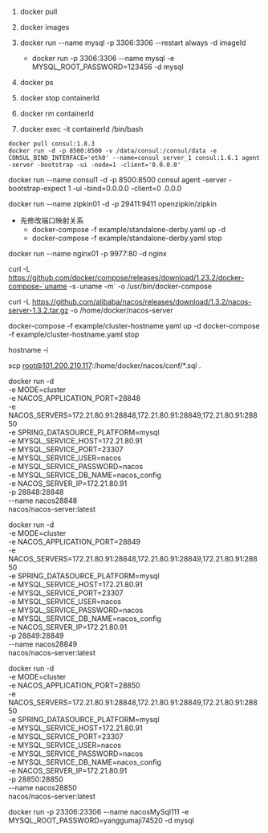 1. docker pull
2. docker images
3. docker run --name mysql  -p 3306:3306 --restart always -d  imageId
    - docker run  -p 3306:3306 --name mysql -e MYSQL_ROOT_PASSWORD=123456 -d  mysql
    
    

4. docker ps
5. docker stop containerId
6. docker rm containerId
7. docker exec -it containerId /bin/bash





```consul
docker pull consul:1.8.3
docker run -d -p 8500:8500 -v /data/consul:/consul/data -e CONSUL_BIND_INTERFACE='eth0' --name=consul_server_1 consul:1.6.1 agent -server -bootstrap -ui -node=1 -client='0.0.0.0'
```  
docker run --name consul1 -d -p 8500:8500 consul agent -server -bootstrap-expect 1 -ui -bind=0.0.0.0 -client=0 .0.0.0

docker run --name zipkin01 -d -p 29411:9411 openzipkin/zipkin
- 先修改端口映射关系
    - docker-compose -f example/standalone-derby.yaml up -d
    - docker-compose -f example/standalone-derby.yaml stop


docker run --name nginx01 -p 9977:80 -d nginx

curl -L https://github.com/docker/compose/releases/download/1.23.2/docker-compose-`uname -s`-`uname -m` -o /usr/bin/docker-compose

curl -L https://github.com/alibaba/nacos/releases/download/1.3.2/nacos-server-1.3.2.tar.gz -o /home/docker/nacos-server


docker-compose -f example/cluster-hostname.yaml up -d
docker-compose -f example/cluster-hostname.yaml stop

hostname -i

scp root@101.200.210.117:/home/docker/nacos/conf/*.sql  .


docker run -d \
-e MODE=cluster \
-e NACOS_APPLICATION_PORT=28848 \
-e NACOS_SERVERS=172.21.80.91:28848,172.21.80.91:28849,172.21.80.91:28850 \
-e SPRING_DATASOURCE_PLATFORM=mysql \
-e MYSQL_SERVICE_HOST=172.21.80.91 \
-e MYSQL_SERVICE_PORT=23307 \
-e MYSQL_SERVICE_USER=nacos \
-e MYSQL_SERVICE_PASSWORD=nacos \
-e MYSQL_SERVICE_DB_NAME=nacos_config \
-e NACOS_SERVER_IP=172.21.80.91 \
-p 28848:28848 \
--name nacos28848 \
nacos/nacos-server:latest
 
docker run -d \
-e MODE=cluster \
-e NACOS_APPLICATION_PORT=28849 \
-e NACOS_SERVERS=172.21.80.91:28848,172.21.80.91:28849,172.21.80.91:28850 \
-e SPRING_DATASOURCE_PLATFORM=mysql \
-e MYSQL_SERVICE_HOST=172.21.80.91 \
-e MYSQL_SERVICE_PORT=23307 \
-e MYSQL_SERVICE_USER=nacos \
-e MYSQL_SERVICE_PASSWORD=nacos \
-e MYSQL_SERVICE_DB_NAME=nacos_config \
-e NACOS_SERVER_IP=172.21.80.91 \
-p 28849:28849 \
--name nacos28849 \
nacos/nacos-server:latest
 
docker run -d \
-e MODE=cluster \
-e NACOS_APPLICATION_PORT=28850 \
-e NACOS_SERVERS=172.21.80.91:28848,172.21.80.91:28849,172.21.80.91:28850 \
-e SPRING_DATASOURCE_PLATFORM=mysql \
-e MYSQL_SERVICE_HOST=172.21.80.91 \
-e MYSQL_SERVICE_PORT=23307 \
-e MYSQL_SERVICE_USER=nacos \
-e MYSQL_SERVICE_PASSWORD=nacos \
-e MYSQL_SERVICE_DB_NAME=nacos_config \
-e NACOS_SERVER_IP=172.21.80.91 \
-p 28850:28850 \
--name nacos28850 \
nacos/nacos-server:latest


docker run  -p 23306:23306 --name nacosMySql111 -e MYSQL_ROOT_PASSWORD=yanggumaji74520 -d  mysql